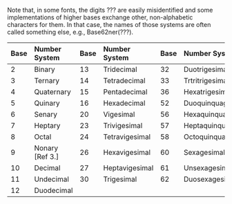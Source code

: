 
Note that, in some fonts, the digits ??? are easily misidentified and
some implementations of higher bases exchange other, non-alphabetic
characters for them.  In that case, the names of those systems
are often called something else, e.g., Base62ner(???).

| Base | Number System | Base | Number System | Base | Number System |
| :---  | :--- | :--- | :--- | :--- | :--- |
| 2  | Binary          | 13 | Tridecimal     | 32 | Duotrigesimal       |
| 3  | Ternary         | 14 | Tetradecimal   | 33 | Trtritrigesimal     |
| 4  | Quaternary      | 15 | Pentadecimal   | 36 | Hexatrigesimal      |
| 5  | Quinary         | 16 | Hexadecimal    | 52 | Duoquinquagesimal   |
| 6  | Senary          | 20 | Vigesimal      | 56 | Hexaquinquagesimal  |
| 7  | Heptary         | 23 | Trivigesimal   | 57 | Heptaquinquagesimal |
| 8  | Octal           | 24 | Tetravigesimal | 58 | Octoquinquagesimal  |
| 9  | Nonary [Ref 3.] | 26 | Hexavigesimal  | 60 | Sexagesimal         |
| 10 | Decimal         | 27 | Heptavigesimal | 61 | Unsexagesimal       |
| 11 | Undecimal       | 30 | Trigesimal     | 62 | Duosexagesimal      |
| 12 | Duodecimal      |    |                |    |                     |

